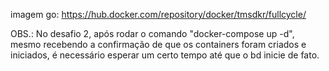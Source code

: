imagem go:
https://hub.docker.com/repository/docker/tmsdkr/fullcycle/

OBS.: No desafio 2, após rodar o comando "docker-compose up -d", mesmo recebendo a confirmação de que os containers foram criados e iniciados, é necessário esperar um certo tempo até que o bd inicie de fato.
